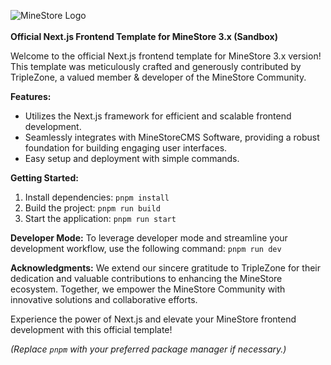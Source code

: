 ![MineStore Logo](https://minestorecms.com/assets/img/logos/logo-colored.png)<br>
<br>
**Official Next.js Frontend Template for MineStore 3.x (Sandbox)**

Welcome to the official Next.js frontend template for MineStore 3.x version! This template was meticulously crafted and generously contributed by TripleZone, a valued member & developer of the MineStore Community.

**Features:**
- Utilizes the Next.js framework for efficient and scalable frontend development.
- Seamlessly integrates with MineStoreCMS Software, providing a robust foundation for building engaging user interfaces.
- Easy setup and deployment with simple commands.

**Getting Started:**
1. Install dependencies: `pnpm install`
2. Build the project: `pnpm run build`
3. Start the application: `pnpm run start`

**Developer Mode:**
To leverage developer mode and streamline your development workflow, use the following command: `pnpm run dev`

**Acknowledgments:**
We extend our sincere gratitude to TripleZone for their dedication and valuable contributions to enhancing the MineStore ecosystem. Together, we empower the MineStore Community with innovative solutions and collaborative efforts.

Experience the power of Next.js and elevate your MineStore frontend development with this official template!

*(Replace `pnpm` with your preferred package manager if necessary.)*
